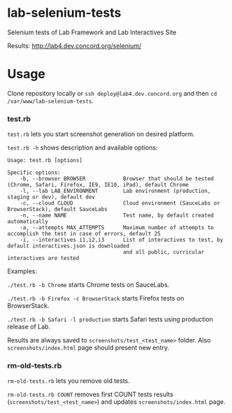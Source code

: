 lab-selenium-tests
==================

Selenium tests of Lab Framework and Lab Interactives Site

Results:
http://lab4.dev.concord.org/selenium/

Usage
====

Clone repository locally or `ssh deploy@lab4.dev.concord.org` and then `cd /var/www/lab-selenium-tests`.

### test.rb

`test.rb` lets you start screenshot generation on desired platform.

`test.rb -h` shows description and available options:


```
Usage: test.rb [options]

Specific options:
    -b, --browser BROWSER            Browser that should be tested (Chrome, Safari, Firefox, IE9, IE10, iPad), default Chrome
    -l, --lab LAB_ENVIRONMENT        Lab environment (production, staging or dev), default dev
    -c, --cloud CLOUD                Cloud environment (SauceLabs or BrowserStack), default SauceLabs
    -n, --name NAME                  Test name, by default created automatically
    -a, --attempts MAX_ATTEMPTS      Maximum number of attempts to accomplish the test in case of errors, default 25
    -i, --interactives i1,i2,i3      List of interactives to test, by default interactives.json is downloaded
                                     and all public, curricular interactives are tested
```

Examples:

`./test.rb -b Chrome` starts Chrome tests on SauceLabs.

`./test.rb -b Firefox -c BrowserStack` starts Firefox tests on BrowserStack.

`./test.rb -b Safari -l production` starts Safari tests using production release of Lab.

Results are always saved to `screenshots/test_<test_name>` folder. Also `screenshots/index.html` page should present new entry.

### rm-old-tests.rb

`rm-old-tests.rb` lets you remove old tests.

`rm-old-tests.rb COUNT` removes first COUNT tests results (`screenshots/test_<test_name>`) and updates `screenshots/index.html` page.
